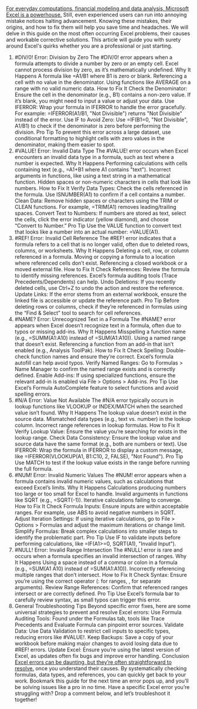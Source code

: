 

<a href="https://nediaz.com/blog/excel-errors-guide">For everyday computations, financial modeling and data analysis, Microsoft Excel is a powerhouse.</a> Still, even experienced users can run into annoying mistake notices halting advancement. Knowing these mistakes, their origins, and how to fix them will help you save time and headaches. We will delve in this guide on the most often occurring Excel problems, their causes and workable corrective solutions. This article will guide you with surety around Excel's quirks whether you are a professional or just starting.
1. #DIV/0! Error: Division by Zero
The #DIV/0! error appears when a formula attempts to divide a number by zero or an empty cell. Excel cannot process division by zero, as it’s mathematically undefined.
Why It Happens
A formula like =A1/B1 where B1 is zero or blank.
Referencing a cell with no value in the denominator.
Using functions like AVERAGE on a range with no valid numeric data.
How to Fix It
Check the Denominator: Ensure the cell in the denominator (e.g., B1) contains a non-zero value. If it’s blank, you might need to input a value or adjust your data.
Use IFERROR: Wrap your formula in IFERROR to handle the error gracefully. For example: =IFERROR(A1/B1, "Not Divisible") returns "Not Divisible" instead of the error.
Use IF to Avoid Zero: Use =IF(B1=0, "Not Divisible", A1/B1) to check if the denominator is zero before performing the division.
Pro Tip
To prevent this error across a large dataset, use conditional formatting to highlight cells with zero values in the denominator, making them easier to spot.
2. #VALUE! Error: Invalid Data Type
The #VALUE! error occurs when Excel encounters an invalid data type in a formula, such as text where a number is expected.
Why It Happens
Performing calculations with cells containing text (e.g., =A1+B1 where A1 contains "text").
Incorrect arguments in functions, like using a text string in a mathematical function.
Hidden spaces or non-numeric characters in cells that look like numbers.
How to Fix It
Verify Data Types: Check the cells referenced in the formula. Use ISNUMBER(A1) to confirm if a cell contains a number.
Clean Data: Remove hidden spaces or characters using the TRIM or CLEAN functions. For example, =TRIM(A1) removes leading/trailing spaces.
Convert Text to Numbers: If numbers are stored as text, select the cells, click the error indicator (yellow diamond), and choose “Convert to Number.”
Pro Tip
Use the VALUE function to convert text that looks like a number into an actual number: =VALUE(A1).
3. #REF! Error: Invalid Cell Reference
The #REF! error indicates that a formula refers to a cell that is no longer valid, often due to deleted rows, columns, or worksheets.
Why It Happens
Deleting a cell, row, or column referenced in a formula.
Moving or copying a formula to a location where referenced cells don’t exist.
Referencing a closed workbook or a moved external file.
How to Fix It
Check References: Review the formula to identify missing references. Excel’s formula auditing tools (Trace Precedents/Dependents) can help.
Undo Deletions: If you recently deleted cells, use Ctrl+Z to undo the action and restore the reference.
Update Links: If the error stems from an external workbook, ensure the linked file is accessible or update the reference path.
Pro Tip
Before deleting rows or columns, check if they’re referenced in formulas using the “Find & Select” tool to search for cell references.
4. #NAME? Error: Unrecognized Text in a Formula
The #NAME? error appears when Excel doesn’t recognize text in a formula, often due to typos or missing add-ins.
Why It Happens
Misspelling a function name (e.g., =SUMM(A1:A10) instead of =SUM(A1:A10)).
Using a named range that doesn’t exist.
Referencing a function from an add-in that isn’t enabled (e.g., Analysis ToolPak).
How to Fix It
Check Spelling: Double-check function names and ensure they’re correct. Excel’s formula autofill can help avoid typos.
Verify Named Ranges: Go to Formulas > Name Manager to confirm the named range exists and is correctly defined.
Enable Add-ins: If using specialized functions, ensure the relevant add-in is enabled via File > Options > Add-ins.
Pro Tip
Use Excel’s Formula AutoComplete feature to select functions and avoid spelling errors.
5. #N/A Error: Value Not Available
The #N/A error typically occurs in lookup functions like VLOOKUP or INDEX/MATCH when the searched value isn’t found.
Why It Happens
The lookup value doesn’t exist in the source data.
Mismatched data types (e.g., text vs. number) in the lookup column.
Incorrect range references in lookup formulas.
How to Fix It
Verify Lookup Value: Ensure the value you’re searching for exists in the lookup range.
Check Data Consistency: Ensure the lookup value and source data have the same format (e.g., both are numbers or text).
Use IFERROR: Wrap the formula in IFERROR to display a custom message, like =IFERROR(VLOOKUP(A1, B1:C10, 2, FALSE), "Not Found").
Pro Tip
Use MATCH to test if the lookup value exists in the range before running the full formula.
6. #NUM! Error: Invalid Numeric Values
The #NUM! error appears when a formula contains invalid numeric values, such as calculations that exceed Excel’s limits.
Why It Happens
Calculations producing numbers too large or too small for Excel to handle.
Invalid arguments in functions like SQRT (e.g., =SQRT(-1)).
Iterative calculations failing to converge.
How to Fix It
Check Formula Inputs: Ensure inputs are within acceptable ranges. For example, use ABS to avoid negative numbers in SQRT.
Adjust Iteration Settings: If using iterative calculations, go to File > Options > Formulas and adjust the maximum iterations or change limit.
Simplify Formulas: Break complex calculations into smaller steps to identify the problematic part.
Pro Tip
Use IF to validate inputs before performing calculations, like =IF(A1>=0, SQRT(A1), "Invalid Input").
7. #NULL! Error: Invalid Range Intersection
The #NULL! error is rare and occurs when a formula specifies an invalid intersection of ranges.
Why It Happens
Using a space instead of a comma or colon in a formula (e.g., =SUM(A1 A10) instead of =SUM(A1:A10)).
Incorrectly referencing multiple ranges that don’t intersect.
How to Fix It
Check Syntax: Ensure you’re using the correct operator (: for ranges, , for separate arguments).
Review Range References: Confirm that referenced ranges intersect or are correctly defined.
Pro Tip
Use Excel’s formula bar to carefully review syntax, as small typos can trigger this error.
8. General Troubleshooting Tips
Beyond specific error fixes, here are some universal strategies to prevent and resolve Excel errors:
Use Formula Auditing Tools: Found under the Formulas tab, tools like Trace Precedents and Evaluate Formula can pinpoint error sources.
Validate Data: Use Data Validation to restrict cell inputs to specific types, reducing errors like #VALUE!.
Keep Backups: Save a copy of your workbook before making major changes to avoid losing data due to #REF! errors.
Update Excel: Ensure you’re using the latest version of Excel, as updates often fix bugs and improve error handling.
Conclusion
<a href="https://nediaz.com/blog/excel-errors-guide">Excel errors can be daunting, but they’re often straightforward to resolve.</a> once you understand their causes. By systematically checking formulas, data types, and references, you can quickly get back to your work. Bookmark this guide for the next time an error pops up, and you’ll be solving issues like a pro in no time. Have a specific Excel error you’re struggling with? Drop a comment below, and let’s troubleshoot it together!
